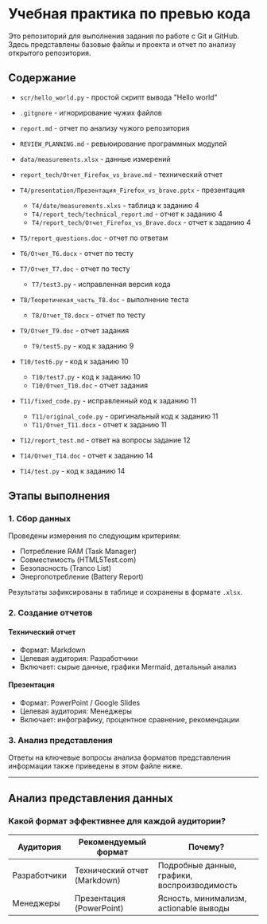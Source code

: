 # Учебная практика по превью кода

Это репозиторий для выполнения задания по работе с Git и GitHub.
Здесь представлены базовые файлы и проекта и отчет по анализу открытого репозитория.

## Содержание
  - `scr/hello_world.py` - простой скрипт вывода "Hello world"
  - `.gitgnore` - игнорирование чужих файлов
  - `report.md` - отчет по анализу чужого репозитория
  - `REVIEW_PLANNING.md` - ревьюирование программных модулей
  - `data/measurements.xlsx` - данные измерений
  - `report_tech/Отчет_Firefox_vs_brave.md` - технический отчет
  - `T4/presentation/Презентация_Firefox_vs_brave.pptx` - презентация
    - `T4/date/measurements.xlxs` - таблица к заданию 4
    - `T4/report_tech/technical_report.md` - отчет к заданию 4
    - `T4/report_tech/Отчет_Firefox_vs_Brave.docx` - отчет к заданию 4
  - `T5/report_questions.doc` - отчет по ответам
  - `T6/Отчет_T6.docx` - отчет по тесту
  - `T7/Отчет_T7.doc` - отчет по тесту
    - `T7/test3.py` - исправленная версия кода
  - `T8/Теоретичекая_часть_T8.doc` - выполнение теста
    - `T8/Отчет_T8.docx` - отчет по тесту
  - `T9/Отчет_T9.doc` - отчет задания
    - `T9/test5.py` - код к заданию 9
  - `T10/test6.py` - код к заданию 10
    - `T10/test7.py` - код к заданию 10
    - `T10/Отчет_T10.doc` - отчет задания
  - `T11/fixed_code.py` - исправленный код к заданию 11
    - `T11/original_code.py` - оригинальный код к заданию 11
    - `T11/Отчет_T11.docx` - отчет к заданию 11
  - `T12/report_test.md` - ответ на вопросы задание 12

  - `T14/Отчет_T14.doc` - отчет к заданию 14
  - `T14/test.py` - код к заданию 14



## Этапы выполнения

### 1. Сбор данных
Проведены измерения по следующим критериям:
- Потребление RAM (Task Manager)
- Совместимость (HTML5Test.com)
- Безопасность (Tranco List)
- Энергопотребление (Battery Report)

Результаты зафиксированы в таблице и сохранены в формате `.xlsx`.

### 2. Создание отчетов

####  Технический отчет
- Формат: Markdown
- Целевая аудитория: Разработчики
- Включает: сырые данные, графики Mermaid, детальный анализ

#### Презентация
- Формат: PowerPoint / Google Slides
- Целевая аудитория: Менеджеры
- Включает: инфографику, процентное сравнение, рекомендации

### 3. Анализ представления

Ответы на ключевые вопросы анализа форматов представления информации также приведены в этом файле ниже.

---

##  Анализ представления данных

### Какой формат эффективнее для каждой аудитории?

| Аудитория     | Рекомендуемый формат       | Почему? |
|---------------|----------------------------|---------|
| Разработчики  | Технический отчет (Markdown)| Подробные данные, графики, воспроизводимость |
| Менеджеры     | Презентация (PowerPoint)   | Ясность, минимализм, actionable выводы |

